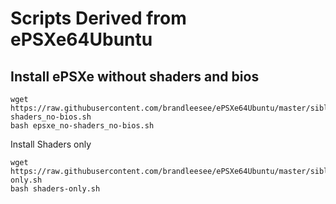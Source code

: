 # Scripts Derived from ePSXe64Ubuntu

## Install ePSXe without shaders and bios

```
wget https://raw.githubusercontent.com/brandleesee/ePSXe64Ubuntu/master/siblings/epsxe_no-shaders_no-bios.sh
bash epsxe_no-shaders_no-bios.sh
```

Install Shaders only

```
wget https://raw.githubusercontent.com/brandleesee/ePSXe64Ubuntu/master/siblings/shaders-only.sh
bash shaders-only.sh
```
